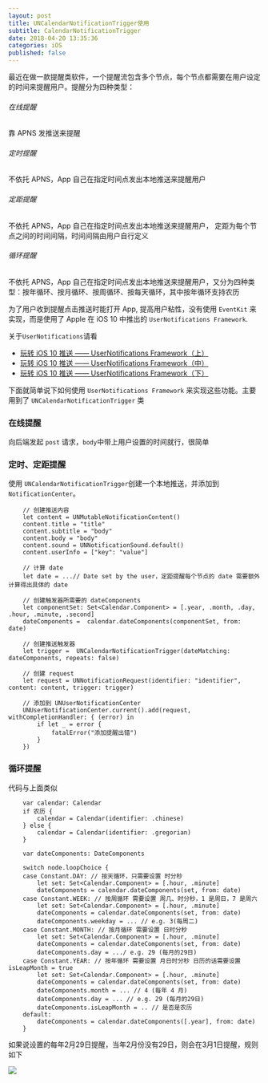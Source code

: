 ```yaml
---
layout: post
title: UNCalendarNotificationTrigger使用
subtitle: CalendarNotificationTrigger
date: 2018-04-20 13:35:36
categories: iOS
published: false
---
```

最近在做一款提醒类软件，一个提醒流包含多个节点，每个节点都需要在用户设定的时间来提醒用户。提醒分为四种类型：

###### 在线提醒
靠 APNS 发推送来提醒
###### 定时提醒
不依托 APNS，App 自己在指定时间点发出本地推送来提醒用户
###### 定距提醒
不依托 APNS，App 自己在指定时间点发出本地推送来提醒用户， 定距为每个节点之间的时间间隔，时间间隔由用户自行定义
###### 循环提醒
不依托 APNS，App 自己在指定时间点发出本地推送来提醒用户，又分为四种类型：按年循环、按月循环、按周循环、按每天循环，其中按年循环支持农历

为了用户收到提醒点击推送时能打开 App, 提高用户粘性，没有使用 `EventKit` 来实现，而是使用了 Apple 在 iOS 10 中推出的 `UserNotifications Framework`.

关于`UserNotifications`请看
- [玩转 iOS 10 推送 —— UserNotifications Framework（上）](https://www.jianshu.com/p/2f3202b5e758)
- [玩转 iOS 10 推送 —— UserNotifications Framework（中）](https://www.jianshu.com/p/5a4b88874f3a)
- [玩转 iOS 10 推送 —— UserNotifications Framework（下）](https://www.jianshu.com/p/25ca24215f75)

下面就简单说下如何使用 `UserNotifications Framework` 来实现这些功能。主要用到了 `UNCalendarNotificationTrigger` 类

### 在线提醒
向后端发起 `post` 请求，`body`中带上用户设置的时间就行，很简单

### 定时、定距提醒
使用 `UNCalendarNotificationTrigger`创建一个本地推送，并添加到 `NotificationCenter`。

```
    // 创建推送内容
    let content = UNMutableNotificationContent()
    content.title = "title"
    content.subtitle = "body"
    content.body = "body"
    content.sound = UNNotificationSound.default()
    content.userInfo = ["key": "value"]
    
    // 计算 date
    let date = ...// Date set by the user，定距提醒每个节点的 date 需要额外计算得出具体的 date
    
    // 创建触发器所需要的 dateComponents
    let componentSet: Set<Calendar.Component> = [.year, .month, .day, .hour, .minute, .second]
    dateComponents =  calendar.dateComponents(componentSet, from: date)
    
    // 创建推送触发器
    let trigger =  UNCalendarNotificationTrigger(dateMatching: dateComponents, repeats: false)
    
    // 创建 request
    let request = UNNotificationRequest(identifier: "identifier", content: content, trigger: trigger)
    
    // 添加到 UNUserNotificationCenter
    UNUserNotificationCenter.current().add(request, withCompletionHandler: { (error) in
        if let _ = error {
            fatalError("添加提醒出错")
        }
    })
```

### 循环提醒
代码与上面类似

```
    var calendar: Calendar
    if 农历 {
        calendar = Calendar(identifier: .chinese)
    } else {
        calendar = Calendar(identifier: .gregorian)
    }
        
    var dateComponents: DateComponents
    
    switch node.loopChoice {
    case Constant.DAY: // 按天循环，只需要设置 时分秒
        let set: Set<Calendar.Component> = [.hour, .minute]
        dateComponents = calendar.dateComponents(set, from: date)
    case Constant.WEEK: // 按周循环 需要设置 周几、时分秒，1 是周日，7 是周六
        let set: Set<Calendar.Component> = [.hour, .minute]
        dateComponents = calendar.dateComponents(set, from: date)
        dateComponents.weekday = ... // e.g. 3(每周二)
    case Constant.MONTH: // 按月循环 需要设置 日时分秒 
        let set: Set<Calendar.Component> = [.hour, .minute]
        dateComponents = calendar.dateComponents(set, from: date)
        dateComponents.day = .../ e.g. 29 (每月的29日)
    case Constant.YEAR: // 按年循环 需要设置 月日时分秒 日历的话需要设置isLeapMonth = true
        let set: Set<Calendar.Component> = [.hour, .minute]
        dateComponents = calendar.dateComponents(set, from: date)
        dateComponents.month = ... // 4 (每年 4 月)
        dateComponents.day = ... // e.g. 29 (每月的29日)
        dateComponents.isLeapMonth = .. // 是否是农历
    default:
        dateComponents = calendar.dateComponents([.year], from: date)
    }
```

如果说设置的每年2月29日提醒，当年2月份没有29日，则会在3月1日提醒，规则如下

![](https://ws1.sinaimg.cn/large/b92f96b9gy1fqj3vjcgrzj20jg0fpgnx.jpg)
